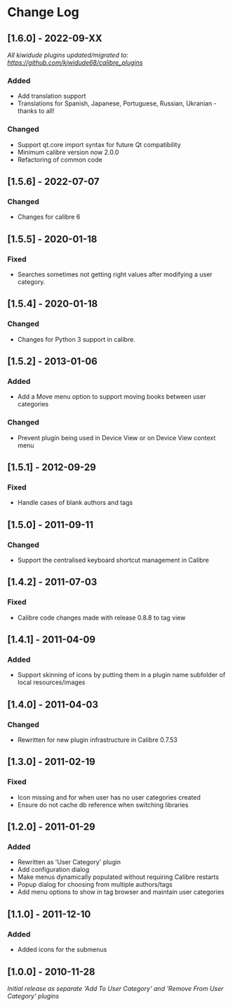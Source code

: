 # Change Log

## [1.6.0] - 2022-09-XX
_All kiwidude plugins updated/migrated to: https://github.com/kiwidude68/calibre_plugins_
### Added
- Add translation support
- Translations for Spanish, Japanese, Portuguese, Russian, Ukranian - thanks to all!
### Changed
- Support qt.core import syntax for future Qt compatibility
- Minimum calibre version now 2.0.0
- Refactoring of common code

## [1.5.6] - 2022-07-07
### Changed
- Changes for calibre 6

## [1.5.5] - 2020-01-18
### Fixed
- Searches sometimes not getting right values after modifying a user category.

## [1.5.4] - 2020-01-18
### Changed
- Changes for Python 3 support in calibre.

## [1.5.2] - 2013-01-06
### Added
- Add a Move menu option to support moving books between user categories
### Changed
- Prevent plugin being used in Device View or on Device View context menu

## [1.5.1] - 2012-09-29
### Fixed
- Handle cases of blank authors and tags

## [1.5.0] - 2011-09-11
### Changed
- Support the centralised keyboard shortcut management in Calibre

## [1.4.2] - 2011-07-03
### Fixed
- Calibre code changes made with release 0.8.8 to tag view

## [1.4.1] - 2011-04-09
### Added
- Support skinning of icons by putting them in a plugin name subfolder of local resources/images

## [1.4.0] - 2011-04-03
### Changed
- Rewritten for new plugin infrastructure in Calibre 0.7.53

## [1.3.0] - 2011-02-19
### Fixed
- Icon missing and for when user has no user categories created
- Ensure do not cache db reference when switching libraries

## [1.2.0] - 2011-01-29
### Added
- Rewritten as 'User Category' plugin
- Add configuration dialog
- Make menus dynamically populated without requiring Calibre restarts
- Popup dialog for choosing from multiple authors/tags
- Add menu options to show in tag browser and maintain user categories

## [1.1.0] - 2011-12-10
### Added
- Added icons for the submenus

## [1.0.0] - 2010-11-28
_Initial release as separate 'Add To User Category' and 'Remove From User Category' plugins_
